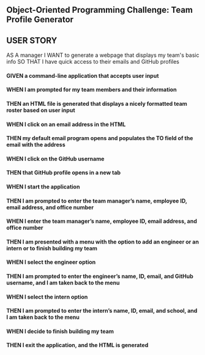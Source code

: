 ## Object-Oriented Programming Challenge: Team Profile Generator


## USER STORY 
AS A manager
I WANT to generate a webpage that displays my team's basic info
SO THAT I have quick access to their emails and GitHub profiles

#### GIVEN a command-line application that accepts user input
#### WHEN I am prompted for my team members and their information
#### THEN an HTML file is generated that displays a nicely formatted team roster based on user input
#### WHEN I click on an email address in the HTML
#### THEN my default email program opens and populates the TO field of the email with the address
#### WHEN I click on the GitHub username
#### THEN that GitHub profile opens in a new tab
#### WHEN I start the application
#### THEN I am prompted to enter the team manager’s name, employee ID, email address, and office number
#### WHEN I enter the team manager’s name, employee ID, email address, and office number
#### THEN I am presented with a menu with the option to add an engineer or an intern or to finish building my team
#### WHEN I select the engineer option
#### THEN I am prompted to enter the engineer’s name, ID, email, and GitHub username, and I am taken back to the menu
#### WHEN I select the intern option
#### THEN I am prompted to enter the intern’s name, ID, email, and school, and I am taken back to the menu
#### WHEN I decide to finish building my team
#### THEN I exit the application, and the HTML is generated
